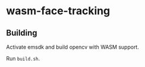 # wasm-face-tracking

## Building

Activate emsdk and build opencv with WASM support.

Run ```build.sh```.
